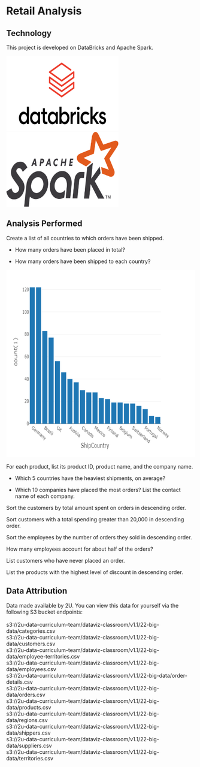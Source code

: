 # Retail Analysis

## Technology 

This project is developed on DataBricks and Apache Spark.<br>

<img class="image-align-center" src="https://github.com/scaldwell545/retail_analysis_on_databricks/blob/main/Resources/og-databricks.png" data-canonical-src="https://github.com/scaldwell545/retail_analysis_on_databricks/blob/main/Resources/og-databricks.png" width="300" height="200" /><img class="image-align-center" src="https://github.com/scaldwell545/retail_analysis_on_databricks/blob/main/Resources/Apache_Spark_logo.png" data-canonical-src="https://github.com/scaldwell545/retail_analysis_on_databricks/blob/main/Resources/Apache_Spark_logo.png" width="300" height="200" />
<br>

## Analysis Performed

Create a list of all countries to which orders have been shipped. <br>


- How many orders have been placed in total? <br>


- How many orders have been shipped to each country? <br>
<img class="image-align-left" src="https://github.com/scaldwell545/retail_analysis_on_databricks/blob/main/Resources/countByCountry.png" data-canonical-src="https://github.com/scaldwell545/retail_analysis_on_databricks/blob/main/Resources/countByCountry.png" width="700" height="500" />





For each product, list its product ID, product name, and the company name. <br>


- Which 5 countries have the heaviest shipments, on average? <br>


- Which 10 companies have placed the most orders? List the contact name of each company. <br>




Sort the customers by total amount spent on orders in descending order. <br>

Sort customers with a total spending greater than 20,000 in descending order. <br>


Sort the employees by the number of orders they sold in descending order. <br>

How many employees account for about half of the orders?  <br>


List customers who have never placed an order. <br>


List the products with the highest level of discount in descending order. <br>



## Data Attribution

Data made available by 2U. You can view this data for yourself via the following S3 bucket endpoints:
 <br> <br>
s3://2u-data-curriculum-team/dataviz-classroom/v1.1/22-big-data/categories.csv <br>
s3://2u-data-curriculum-team/dataviz-classroom/v1.1/22-big-data/customers.csv <br>
s3://2u-data-curriculum-team/dataviz-classroom/v1.1/22-big-data/employee-territories.csv <br>
s3://2u-data-curriculum-team/dataviz-classroom/v1.1/22-big-data/employees.csv <br>
s3://2u-data-curriculum-team/dataviz-classroom/v1.1/22-big-data/order-details.csv <br>
s3://2u-data-curriculum-team/dataviz-classroom/v1.1/22-big-data/orders.csv <br>
s3://2u-data-curriculum-team/dataviz-classroom/v1.1/22-big-data/products.csv <br>
s3://2u-data-curriculum-team/dataviz-classroom/v1.1/22-big-data/regions.csv <br>
s3://2u-data-curriculum-team/dataviz-classroom/v1.1/22-big-data/shippers.csv <br>
s3://2u-data-curriculum-team/dataviz-classroom/v1.1/22-big-data/suppliers.csv <br>
s3://2u-data-curriculum-team/dataviz-classroom/v1.1/22-big-data/territories.csv <br>
